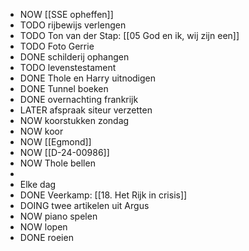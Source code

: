 - NOW [[SSE opheffen]]
- TODO rijbewijs verlengen
- TODO Ton van der Stap: [[05 God en ik, wij zijn een]]
- TODO Foto Gerrie
- DONE schilderij ophangen
- TODO levenstestament
- DONE Thole en Harry uitnodigen
- DONE Tunnel boeken
- DONE overnachting frankrijk
- LATER afspraak siteur verzetten
- NOW koorstukken zondag
- NOW koor
- NOW [[Egmond]]
- NOW [[D-24-00986]]
- NOW Thole bellen
-
- Elke dag
- DONE Veerkamp: [[18. Het Rijk in crisis]]
- DOING twee artikelen uit Argus
- NOW piano spelen
- NOW lopen
- DONE roeien